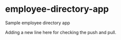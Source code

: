 # employee-directory-app
Sample employee directory app

Adding a new line here for checking the push and pull. 